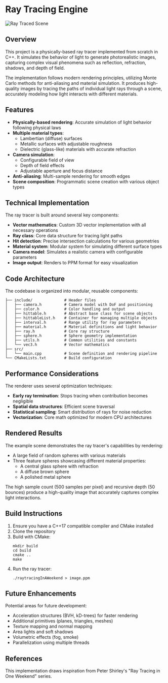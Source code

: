 # Ray Tracing Engine

![Ray Traced Scene](image.ppm)

## Overview

This project is a physically-based ray tracer implemented from scratch in C++. It simulates the behavior of light to generate photorealistic images, capturing complex visual phenomena such as reflection, refraction, shadows, and depth of field.

The implementation follows modern rendering principles, utilizing Monte Carlo methods for anti-aliasing and material simulation. It produces high-quality images by tracing the paths of individual light rays through a scene, accurately modeling how light interacts with different materials.

## Features

- **Physically-based rendering**: Accurate simulation of light behavior following physical laws
- **Multiple material types**:
  - Lambertian (diffuse) surfaces
  - Metallic surfaces with adjustable roughness
  - Dielectric (glass-like) materials with accurate refraction
- **Camera simulation**:
  - Configurable field of view
  - Depth of field effects
  - Adjustable aperture and focus distance
- **Anti-aliasing**: Multi-sample rendering for smooth edges
- **Scene composition**: Programmatic scene creation with various object types

## Technical Implementation

The ray tracer is built around several key components:

- **Vector mathematics**: Custom 3D vector implementation with all necessary operations
- **Ray class**: Core data structure for tracing light paths
- **Hit detection**: Precise intersection calculations for various geometries
- **Material system**: Modular system for simulating different surface types
- **Camera model**: Simulates a realistic camera with configurable parameters
- **Image output**: Renders to PPM format for easy visualization

## Code Architecture

The codebase is organized into modular, reusable components:

```
├── include/              # Header files
│   ├── camera.h          # Camera model with DoF and positioning
│   ├── color.h           # Color handling and output
│   ├── hittable.h        # Abstract base class for scene objects
│   ├── hittableList.h    # Container for managing multiple objects
│   ├── interval.h        # Range utility for ray parameters
│   ├── material.h        # Material definitions and light behavior
│   ├── ray.h             # Core ray structure
│   ├── sphere.h          # Sphere geometry implementation
│   ├── utils.h           # Common utilities and constants
│   └── vec3.h            # Vector mathematics
├── src/
│   └── main.cpp          # Scene definition and rendering pipeline
└── CMakeLists.txt        # Build configuration
```

## Performance Considerations

The renderer uses several optimization techniques:

- **Early ray termination**: Stops tracing when contribution becomes negligible
- **Spatial data structures**: Efficient scene traversal
- **Statistical sampling**: Smart distribution of rays for noise reduction
- **Vectorization**: Core math optimized for modern CPU architectures

## Rendered Results

The example scene demonstrates the ray tracer's capabilities by rendering:

- A large field of random spheres with various materials
- Three feature spheres showcasing different material properties:
  - A central glass sphere with refraction
  - A diffuse brown sphere
  - A polished metal sphere

The high sample count (500 samples per pixel) and recursive depth (50 bounces) produce a high-quality image that accurately captures complex light interactions.

## Build Instructions

1. Ensure you have a C++17 compatible compiler and CMake installed
2. Clone the repository
3. Build with CMake:
   ```
   mkdir build
   cd build
   cmake ..
   make
   ```
4. Run the ray tracer:
   ```
   ./raytracingInAWeekend > image.ppm
   ```

## Future Enhancements

Potential areas for future development:

- Acceleration structures (BVH, kD-trees) for faster rendering
- Additional primitives (planes, triangles, meshes)
- Texture mapping and normal mapping
- Area lights and soft shadows
- Volumetric effects (fog, smoke)
- Parallelization using multiple threads

## References

This implementation draws inspiration from Peter Shirley's "Ray Tracing in One Weekend" series.